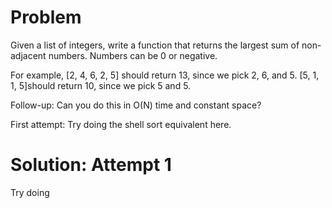 
# Problem

Given a list of integers, write a function that returns the largest sum of non-adjacent numbers. Numbers can be 0 or negative.

For example, [2, 4, 6, 2, 5] should return 13, since we pick 2, 6, and 5. [5, 1, 1, 5]should return 10, since we pick 5 and 5.

Follow-up: Can you do this in O(N) time and constant space?

First attempt: Try doing the shell sort equivalent here. 

# Solution: Attempt 1

Try doing 